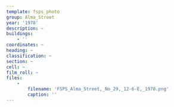```yaml
---
template: fsps_photo
group: Alma_Street
year: '1978'
description: ~
buildings:
    - ''
coordinates: ~
heading: ~
classification: ~
section: ~
cell: ~
film_roll: ~
files:
    -
        filename: 'FSPS_Alma_Street,_No_29,_12-6-E,_1978.png'
        caption: ''
---
```


